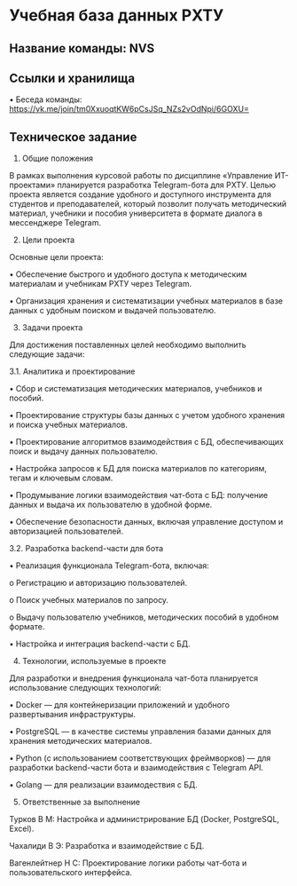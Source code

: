 # Учебная база данных РХТУ
Название команды: NVS
------
Ссылки и хранилища  
------
•	Беседа команды: https://vk.me/join/tm0XxuoqtKW6pCsJSq_NZs2vOdNpi/6GOXU=
 

Техническое задание
------
1.	Общие положения
   
В рамках выполнения курсовой работы по дисциплине «Управление ИТ-проектами» планируется разработка Telegram-бота для РХТУ. Целью проекта является создание удобного и доступного инструмента для студентов и преподавателей, который позволит получать методический материал, учебники и пособия университета в формате диалога в мессенджере Telegram.

2.	Цели проекта
   
Основные цели проекта:

•	Обеспечение быстрого и удобного доступа к методическим материалам и учебникам РХТУ через Telegram.

•	Организация хранения и систематизации учебных материалов в базе данных с удобным поиском и выдачей пользователю.

3.	Задачи проекта
   
Для достижения поставленных целей необходимо выполнить следующие задачи:

3.1. Аналитика и проектирование

•	Сбор и систематизация методических материалов, учебников и пособий.

•	Проектирование структуры базы данных с учетом удобного хранения и поиска учебных материалов.

•	Проектирование алгоритмов взаимодействия с БД, обеспечивающих поиск и выдачу данных пользователю.

•	Настройка запросов к БД для поиска материалов по категориям, тегам и ключевым словам.

•	Продумывание логики взаимодействия чат-бота с БД: получение данных и выдача их пользователю в удобной форме.

•	Обеспечение безопасности данных, включая управление доступом и авторизацией пользователей. 

3.2. Разработка backend-части для бота

•	Реализация функционала Telegram-бота, включая:

o	Регистрацию и авторизацию пользователей.

o	Поиск учебных материалов по запросу.

o	Выдачу пользователю учебников, методических пособий в удобном формате.

•	Настройка и интеграция backend-части с БД.

4.	Технологии, используемые в проекте
   
Для разработки и внедрения функционала чат-бота планируется использование следующих технологий:

•	Docker — для контейнеризации приложений и удобного развертывания инфраструктуры.

•	PostgreSQL — в качестве системы управления базами данных для хранения методических материалов.

•	Python (с использованием соответствующих фреймворков) — для разработки backend-части бота и взаимодействия с Telegram API.

•	Golang — для реализации взаимодествия с БД.

5.	Ответственные за выполнение
    
Турков В М: Настройка и администрирование БД (Docker, PostgreSQL, Excel).

Чахалиди В Э: Разработка и взаимодействие с БД.

Вагенлейтнер Н С: Проектирование логики работы чат-бота и пользовательского интерфейса.

